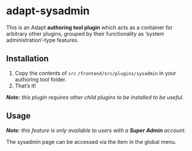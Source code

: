 # adapt-sysadmin

This is an Adapt **authoring tool plugin** which acts as a container for arbitrary other plugins, grouped by their functionality as ‘system administration’-type features.

## Installation

1. Copy the contents of `src` `/frontend/src/plugins/sysadmin` in your authoring tool folder.
2. That’s it!

_**Note:** this plugin requires other child plugins to be installed to be useful._

## Usage

_**Note**: this feature is only available to users with a **Super Admin** account_.

The sysadmin page can be accessed via the item in the global menu.